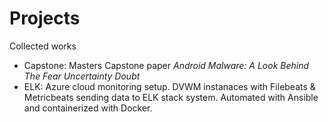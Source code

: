 # Projects

Collected works

- Capstone:  Masters Capstone paper  *Android Malware: A Look Behind The Fear Uncertainty Doubt*
- ELK:  Azure cloud monitoring setup. DVWM instanaces with Filebeats & Metricbeats sending data to ELK stack system. Automated with Ansible and containerized with Docker.

